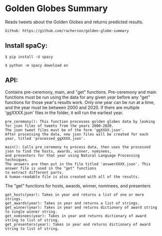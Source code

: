 # Golden Globes Summary
Reads tweets about the Golden Globes and returns predicted results.

    Github: https://github.com/racherson/golden-globe-summary

## Install spaCy:

    $ pip install -U spacy

    $ python -m spacy download en
    
## API:
Contains pre-ceremony, main, and "get" functions. Pre-ceremony and main functions must be run using the data for any given year before any "get" functions for those year's results work. Only one year can be run at a time, and the year must be between 2000 and 2020. If there are multiple 'ggXXXX.json' files in the folder, it will run the earliest year.
    
    pre_ceremony(): This function processes golden globes data by looking for json files of tweets from the years 2000-2020.
    The json tweet files must be of the form 'ggXXXX.json'.
    After processing the data, new json files will be created for each year, titled 'processed_ggXXXX.json'.
    
    main(): Calls pre_ceremony to process data, then uses the processed json to find the hosts, awards, winner, nominees,
    and presenters for that year using Natural Language Processing techniques.
    The answers are then put in the file titled 'answerXXXX.json'. This answer file is used in the "get" functions
    to extract different parts.
    A human-readable file is also created with all of the results.

The "get" functions for hosts, awards, winner, nominees, and presenters 

    get_hosts(year): Takes in year and returns a list of one or more strings.
    get_awards(year): Takes in year and returns a list of strings.
    get_winner(year): Takes in year and returns dictionary of award string to single winner string.
    get_nominees(year): Takes in year and returns dictionary of award string to list of string.
    get_presenters(year): Takes in year and returns dictionary of award string to list of string.
    
